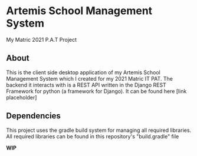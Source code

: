 # Artemis School Management System
My Matric 2021 P.A.T Project

## About
This is the client side desktop application of my Artemis School Management System which I created for my 2021 Matric IT PAT. The backend it interacts with is a REST API written in the Django REST Framework for python (a framework for Django). It can be found here [link placeholder]

## Dependencies

This project uses the gradle build system for managing all required libraries. All required libraries can be found in this repository's "build.gradle" file

**WIP**
